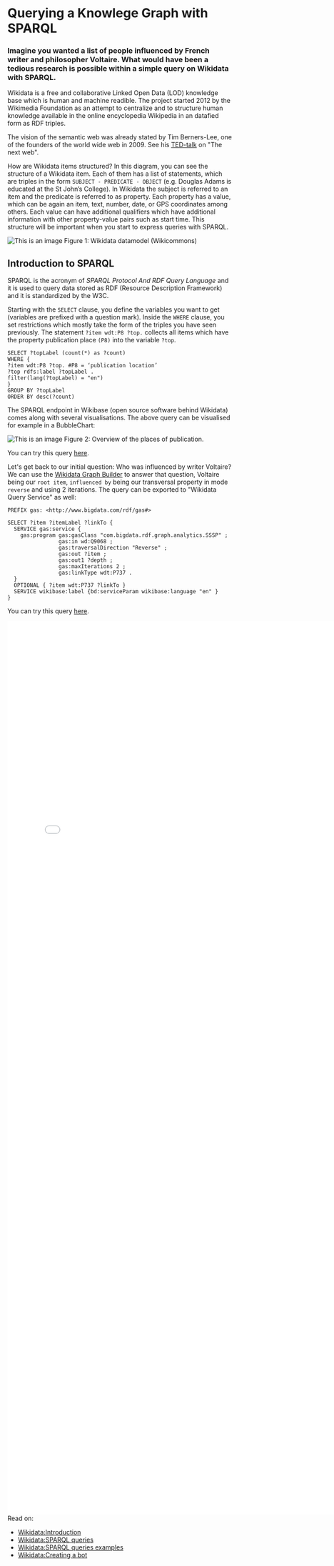 # Querying a Knowlege Graph with SPARQL

### Imagine you wanted a list of people influenced by French writer and philosopher Voltaire. What would have been a tedious research is possible within a simple query on Wikidata with SPARQL.

Wikidata is a free and collaborative Linked Open Data (LOD) knowledge base which is human and machine readible. The project started 2012 by the Wikimedia Foundation as an attempt to centralize and to structure human knowledge available in the online encyclopedia Wikipedia in an datafied form as RDF triples. 

The vision of the semantic web was already stated by Tim Berners-Lee, one of the founders of the world wide web in 2009. See his [TED-talk](https://www.youtube.com/watch?v=OM6XIICm_qo) on "The next web".

How are Wikidata items structured?  In this diagram, you can see the structure of a Wikidata item. Each of them has a list of statements, which are triples in the form 
```SUBJECT - PREDICATE - OBJECT``` (e.g. Douglas Adams is educated at the St John’s College). In Wikidata the subject is referred to an item and the predicate is referred to as property. Each property has a value, which can be again an item, text, number, date, or GPS coordinates among others. Each value can have additional qualifiers which have additional information with other property-value pairs such as start time. This structure will be important when you start to express queries with SPARQL.

![This is an image](https://upload.wikimedia.org/wikipedia/commons/thumb/a/ae/Datamodel_in_Wikidata.svg/1280px-Datamodel_in_Wikidata.svg.png)
Figure 1: Wikidata datamodel (Wikicommons)

## Introduction to SPARQL

SPARQL is the acronym of _SPARQL Protocol And RDF Query Language_ and it is used to query data stored as RDF (Resource Description Framework) and it is standardized by the W3C.

Starting with the `SELECT` clause, you define the variables you want to get (variables are prefixed with a question mark). Inside the `WHERE` clause, you set restrictions which mostly take the form of the triples you have seen previously. The statement `?item wdt:P8 ?top.` collects all items which have the property publication place `(P8)`  into the variable `?top`. 

```
SELECT ?topLabel (count(*) as ?count)
WHERE {
?item wdt:P8 ?top. #P8 = ‘publication location’
?top rdfs:label ?topLabel .
filter(lang(?topLabel) = "en")
}
GROUP BY ?topLabel
ORDER BY desc(?count)
``` 

The SPARQL endpoint in Wikibase (open source software behind Wikidata) comes along with several visualisations. The above query can be visualised for example in a BubbleChart: 

![This is an image](https://www.mimotext.uni-trier.de/application/files/7216/4820/6455/query1_overview_publication_places.png)
Figure 2: Overview of the places of publication.


You can try this query [here](https://tinyurl.com/y9w4wzkr).

Let's get back to our initial question: Who was influenced by writer Voltaire? We can use the [Wikidata Graph Builder](https://angryloki.github.io/wikidata-graph-builder) to answer that question, Voltaire being our `root item`, `influenced by` being our transversal property in mode `reverse` and using 2 iterations. The query can be exported to "Wikidata Query Service" as well: 

```
PREFIX gas: <http://www.bigdata.com/rdf/gas#>

SELECT ?item ?itemLabel ?linkTo {
  SERVICE gas:service {
    gas:program gas:gasClass "com.bigdata.rdf.graph.analytics.SSSP" ;
                gas:in wd:Q9068 ;
                gas:traversalDirection "Reverse" ;
                gas:out ?item ;
                gas:out1 ?depth ;
                gas:maxIterations 2 ;
                gas:linkType wdt:P737 .
  }
  OPTIONAL { ?item wdt:P737 ?linkTo }
  SERVICE wikibase:label {bd:serviceParam wikibase:language "en" }
}

```

You can try this query [here](https://angryloki.github.io/wikidata-graph-builder/?property=P737&item=Q9068&iterations=2&mode=reverse).


<iframe style="width: 80vw; height: 50vh; border: none;" src="./embed.html#%23defaultView%3ABarChart%0ASelect%20%20(str(SAMPLE(year(%3Fdate)))%20as%20%3Fyear)%20(count(%3Fthemelabel)%20as%20%3Fcount)%20%3Fthemelabel%20%0A%20%20%20WHERE%7B%0A%20%20%20%3Fitem%20wdt%3AP25%20%3Ftheme.%0A%20%20%20%3Ftheme%20rdfs%3Alabel%20%3Fthemelabel%20.%0A%20%20%20%3Fitem%20wdt%3AP7%20%3Fdate%20.%0A%20%20%20FILTER(lang(%3Fthemelabel)%20%3D%20%22fr%22)%0A%20%20%20BIND(str(year(%3Fdate))%20as%20%3Fyear)%0A%20%20%20SERVICE%20wikibase%3Alabel%20%7Bbd%3AserviceParam%20wikibase%3Alanguage%20%22%7BAUTO_LANGUAGE%7D%22%2C%22fr%22%20.%7D%0A%20%20%7D%0A%0AGROUP%20BY%20%3Fthemelabel%20%3Fyear%20%3Fcount%0A%23having%20(%3Fcount%3E%201)%0A%23ORDER%20BY%20asc(%3Fyear)%20desc(%3Fcountyear)%0A%0A" referrerpolicy="origin" sandbox="allow-scripts allow-same-origin allow-popups"></iframe>
Read on: 

- [Wikidata:Introduction](https://www.wikidata.org/wiki/Wikidata:Introduction)
- [Wikidata:SPARQL queries](https://www.wikidata.org/wiki/Wikidata:SPARQL_query_service/queries)
- [Wikidata:SPARQL queries examples](https://www.wikidata.org/wiki/Wikidata:SPARQL_query_service/queries/examples)
- [Wikidata:Creating a bot](https://www.wikidata.org/wiki/Wikidata:Creating_a_bot)

